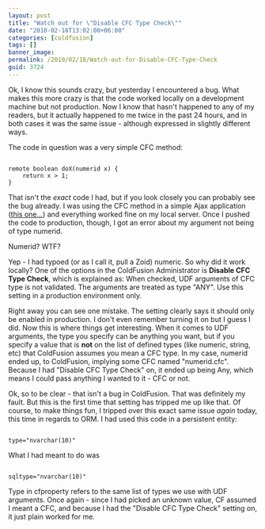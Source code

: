 ```yaml
---
layout: post
title: "Watch out for \"Disable CFC Type Check\""
date: "2010-02-18T13:02:00+06:00"
categories: [coldfusion]
tags: []
banner_image: 
permalink: /2010/02/18/Watch-out-for-Disable-CFC-Type-Check
guid: 3724
---
```


Ok, I know this sounds crazy, but yesterday I encountered a bug. What makes this more crazy is that the code worked locally on a development machine but not production. Now I know that hasn't happened to any of my readers, but it actually  happened to me twice in the past 24 hours, and in both cases it was the same issue - although expressed in slightly different ways. 

The code in question was a very simple CFC method:

<code>
remote boolean doX(numerid x) {
    return x &gt; 1;
}
</code>

That isn't the <i>exact</i> code I had, but if you look closely you can probably see the bug already. I was using the CFC method in a simple Ajax application (<a href="http://www.raymondcamden.com/index.cfm/2010/2/18/A-Simple-Class-SchedulingConflict-Handler-built-with-ColdFusion-and-jQuery">this one...</a>) and everything worked fine on my local server. Once I pushed the code to production, though, I got an error about my argument not being of type numerid. 

Numerid? WTF?

Yep - I had typoed (or as I call it, pull a Zoid) numeric. So why did it work locally? One of the options in the ColdFusion Administrator is <b>Disable CFC Type Check</b>, which is explained as: When checked, UDF arguments of CFC type is not validated. The arguments are treated as type "ANY". Use this setting in a production environment only.

Right away you can see one mistake. The setting clearly says it should only be enabled in production. I don't even remember turning it on but I guess I did. Now this is where things get interesting. When it comes to UDF arguments, the type you specify can be anything you want, but if you specify a value that is <b>not</b> on the list of defined types (like numeric, string, etc) that ColdFusion assumes you mean a CFC type. In my case, numerid ended up, to ColdFusion, implying some CFC named "numerid.cfc". Because I had "Disable CFC Type Check" on, it ended up being Any, which means I could pass anything I wanted to it - CFC or not.

Ok, so to be clear - that isn't a bug in ColdFusion. That was definitely my fault. But this is the first time that setting has tripped me up like that. Of course, to make things fun, I tripped over this exact same issue <i>again</i> today, this time in regards to ORM. I had used this code in a persistent entity:

<code>
type="nvarchar(10)"
</code>

What I had meant to do was

<code>
sqltype="nvarchar(10)"
</code>

Type in cfproperty refers to the same list of types we use with UDF arguments. Once again - since I had picked an unknown value, CF assumed I meant a CFC, and because I had the "Disable CFC Type Check" setting on, it just plain worked for me.
